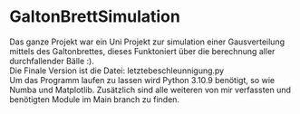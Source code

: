 # GaltonBrettSimulation
Das ganze Projekt war ein Uni Projekt zur simulation einer Gausverteilung mittels des Galtonbrettes, dieses Funktoniert
über die berechnung aller durchfallender Bälle :).  
Die Finale Version ist die Datei: letztebeschleunnigung.py  
Um das Programm laufen zu lassen wird Python 3.10.9 benötigt, so wie Numba und Matplotlib. Zusätzlich sind alle weiteren von mir verfassten und benötigten Module im Main branch zu finden. 

